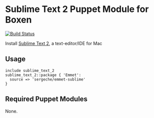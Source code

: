 # Sublime Text 2 Puppet Module for Boxen

[![Build Status](https://travis-ci.org/boxen/puppet-sublime_text_2.png?branch=master)](https://travis-ci.org/boxen/puppet-sublime_text_2)

Install [Sublime Text 2](http://www.sublimetext.com//), a text-editor/IDE for Mac

## Usage

```puppet
include sublime_text_2
sublime_text_2::package { 'Emmet':
  source => 'sergeche/emmet-sublime'
}
```

## Required Puppet Modules

None.
